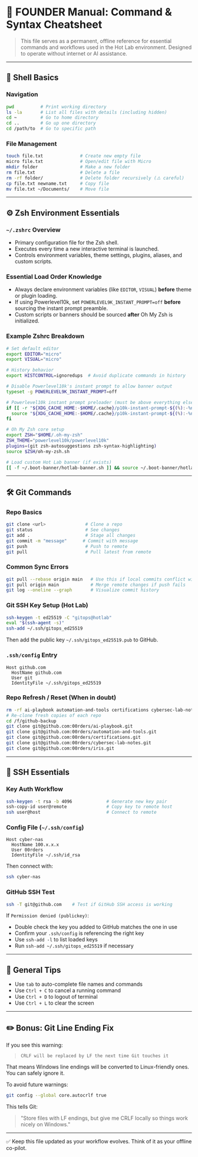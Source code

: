 # 🧠 FOUNDER Manual: Command & Syntax Cheatsheet

> This file serves as a permanent, offline reference for essential commands and workflows used in the Hot Lab environment. Designed to operate without internet or AI assistance.

---

## 🔧 Shell Basics

### Navigation

```bash
pwd          # Print working directory
ls -la       # List all files with details (including hidden)
cd ~         # Go to home directory
cd ..        # Go up one directory
cd /path/to  # Go to specific path
```

### File Management

```bash
touch file.txt              # Create new empty file
micro file.txt              # Open/edit file with Micro
mkdir folder                # Make a new folder
rm file.txt                 # Delete a file
rm -rf folder/              # Delete folder recursively (⚠️ careful)
cp file.txt newname.txt     # Copy file
mv file.txt ~/Documents/    # Move file
```

---

## ⚙️ Zsh Environment Essentials

### `~/.zshrc` Overview

* Primary configuration file for the Zsh shell.
* Executes every time a new interactive terminal is launched.
* Controls environment variables, theme settings, plugins, aliases, and custom scripts.

### Essential Load Order Knowledge

* Always declare environment variables (like `EDITOR`, `VISUAL`) **before** theme or plugin loading.
* If using Powerlevel10k, set `POWERLEVEL9K_INSTANT_PROMPT=off` **before** sourcing the instant prompt preamble.
* Custom scripts or banners should be sourced **after** Oh My Zsh is initialized.

### Example Zshrc Breakdown

```zsh
# Set default editor
export EDITOR="micro"
export VISUAL="micro"

# History behavior
export HISTCONTROL=ignoredups  # Avoid duplicate commands in history

# Disable Powerlevel10k's instant prompt to allow banner output
typeset -g POWERLEVEL9K_INSTANT_PROMPT=off

# Powerlevel10k instant prompt preloader (must be above everything else)
if [[ -r "${XDG_CACHE_HOME:-$HOME/.cache}/p10k-instant-prompt-${(%):-%n}.zsh" ]]; then
  source "${XDG_CACHE_HOME:-$HOME/.cache}/p10k-instant-prompt-${(%):-%n}.zsh"
fi

# Oh My Zsh core setup
export ZSH="$HOME/.oh-my-zsh"
ZSH_THEME="powerlevel10k/powerlevel10k"
plugins=(git zsh-autosuggestions zsh-syntax-highlighting)
source $ZSH/oh-my-zsh.sh

# Load custom Hot Lab banner (if exists)
[[ -f ~/.boot-banner/hotlab-banner.sh ]] && source ~/.boot-banner/hotlab-banner.sh
```

---

## 🛠️ Git Commands

### Repo Basics

```bash
git clone <url>               # Clone a repo
git status                    # See changes
git add .                     # Stage all changes
git commit -m "message"      # Commit with message
git push                      # Push to remote
git pull                      # Pull latest from remote
```

### Common Sync Errors

```bash
git pull --rebase origin main   # Use this if local commits conflict with upstream
git pull origin main            # Merge remote changes if push fails
git log --oneline --graph       # Visualize commit history
```

### Git SSH Key Setup (Hot Lab)

```bash
ssh-keygen -t ed25519 -C "gitops@hotlab"
eval "$(ssh-agent -s)"
ssh-add ~/.ssh/gitops_ed25519
```

Then add the public key `~/.ssh/gitops_ed25519.pub` to GitHub.

### `.ssh/config` Entry

```ssh
Host github.com
  HostName github.com
  User git
  IdentityFile ~/.ssh/gitops_ed25519
```

### Repo Refresh / Reset (When in doubt)

```bash
rm -rf ai-playbook automation-and-tools certifications cybersec-lab-notes iris  # Nuke local clones
# Re-clone fresh copies of each repo
cd /f/github-backup
git clone git@github.com:00rders/ai-playbook.git
git clone git@github.com:00rders/automation-and-tools.git
git clone git@github.com:00rders/certifications.git
git clone git@github.com:00rders/cybersec-lab-notes.git
git clone git@github.com:00rders/iris.git
```

---

## 🔐 SSH Essentials

### Key Auth Workflow

```bash
ssh-keygen -t rsa -b 4096             # Generate new key pair
ssh-copy-id user@remote               # Copy key to remote host
ssh user@host                         # Connect to remote
```

### Config File (`~/.ssh/config`)

```ssh
Host cyber-nas
  HostName 100.x.x.x
  User 00rders
  IdentityFile ~/.ssh/id_rsa
```

Then connect with:

```bash
ssh cyber-nas
```

### GitHub SSH Test

```bash
ssh -T git@github.com    # Test if GitHub SSH access is working
```

If `Permission denied (publickey)`:

* Double check the key you added to GitHub matches the one in use
* Confirm your `.ssh/config` is referencing the right key
* Use `ssh-add -l` to list loaded keys
* Run `ssh-add ~/.ssh/gitops_ed25519` if necessary

---

## 🧠 General Tips

* Use `tab` to auto-complete file names and commands
* Use `Ctrl + C` to cancel a running command
* Use `Ctrl + D` to logout of terminal
* Use `Ctrl + L` to clear the screen

---

## ✏️ Bonus: Git Line Ending Fix

If you see this warning:

> `CRLF will be replaced by LF the next time Git touches it`

That means Windows line endings will be converted to Linux-friendly ones. You can safely ignore it.

To avoid future warnings:

```bash
git config --global core.autocrlf true
```

This tells Git:

> "Store files with LF endings, but give me CRLF locally so things work nicely on Windows."

---

✅ Keep this file updated as your workflow evolves. Think of it as your offline co-pilot.
